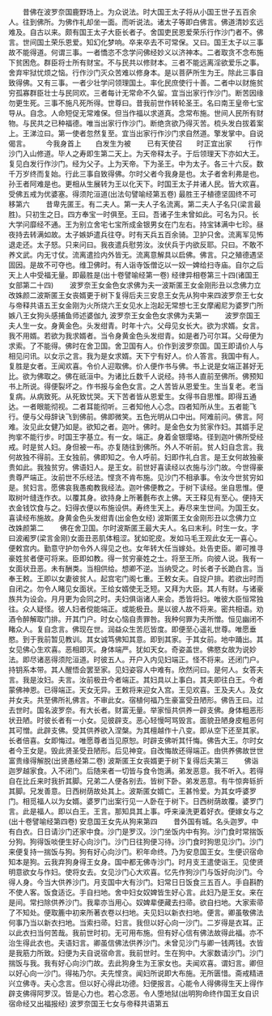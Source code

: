 <!-- { "loadSidebar": true } -->
　　昔佛在波罗奈国鹿野场上。为众说法。时大国王太子将从小国王世子五百余人。往到佛所。为佛作礼却坐一面。而听说法。诸太子等即白佛言。佛道清妙玄远难及。自古以来。颇有国王太子大臣长者子。舍国吏民恩爱荣乐行作沙门者不。佛言。世间国土荣乐恩爱。知幻化梦响。卒来卒去不可常保。又曰。国王太子以三事故不能得道。何谓三事。一者憍恣不念学问佛经妙义以济神本。二者取贪不念布施下贫困危。群臣将士所有财宝。不与民共以修财本。三者不能远离淫欲爱乐之事。舍弃牢狱忧烦之恼。行作沙门灭众苦难以修身本。是以菩萨所生为王。除此三事自致得佛。又有三事。一者少壮学问领理国土。率化民庶使行十善。二者中以财施贫穷孤寡群臣壮士与民同欢。三者每计无常命不久留。宜当出家行作沙门。断苦因缘勿更生死。三事不施凡死所得。世尊曰。昔我前世作转轮圣王。名曰南王皇帝七宝导从。自念。人命短促无常难保。但当作福以求道真。念常布施。世间人民所有财物。与民共之已种福德。唯当出家行作沙门。断绝贪欲乃得灭苦。梳头发白拔着案上。王涕泣曰。第一使者忽然复至。宜当出家行作沙门求自然道。擎发掌中。自说偈言。
　　今我身首上　　白发生为被
　　已有天使召　　时正宜出家
　　行作沙门入山修道。毕人之寿即生第二天上。为天帝释太子。于后领理天下亦如大王。复见白发行作沙门。经为父子。上为天帝。下为圣王。中为太子。各三十六反。数千万岁终而复始。行此三事自致得佛。尔时父者今我身是也。太子者舍利弗是也。孙王者阿难是也。更相从生展转为王以化天下。时国王太子并诸人民。皆大欢喜。受佛五戒为优婆塞。得须陀洹道(出法句譬喻经第五卷)
最胜王子植德坚固终不可移第六
　　昔卑先匿王。有二夫人。第一夫人子名流离。第二夫人子名只(梁言最胜)。只初生之日。四方奉宝一时俱至。王曰。吾诸子生未曾如此。可名为只。长大学问靡经不通。王为别立舍宅七宝所成金银男女在门左右。持宝钵满中七珍。昼夜持去转满如故。太子嫉妒遣兵往夺。时有天兵五百余骑。卫护只舍。流离军见怖退走还。太子怒。只来问曰。我夜遣兵慰劳汝。汝伏兵于内欲反耶。只曰。不敢不养文武。内无寸仗。流离遣捡内外皆无。流离意解具以启佛。佛言。只之殖德遇坚固因。是故不可夺也。维卫佛时。有人诣寺饭僧讫以一奴一婢给扫寺庙。自尔之后天上人中受福无量。即最胜是(出十卷譬喻经第一卷)
经律异相卷第三十四(诸国王女部第二十四)
　　波罗奈王女金色女求佛为夫一波斯匿王女金刚形丑以念佛力立改姝颜二波斯匿王女丧婿更于树下复得后夫三安息王女先从狗中来四波罗奈王七女与帝释共语五王女金刚为火所烧六王女见水上泡起无常想七王女摩阇尼为婆罗门所嫉八王女狗头感捕鱼师述婆伽九
波罗奈王女金色女求佛为夫第一
　　波罗奈国王夫人生一女。身黄金色。头发绀青。时年十六。父母见女长大。欲为求婿。女言。我不用婿。若欲为我求婿者。当令身黄金色头发绀青。如是者乃可尔耳。父母便为求索。了不能得。佛时在舍卫国。舍卫国有人。价作到波罗奈国。国王即请价人与相见问讯。以女示之言。我为是女求婿。天下宁有好人。价人答言。我国中有人。复胜是女者。王闻欢喜。令价人迎取佛。价人便作书与佛。书上说是女端正甚好无比。欲为佛取之。佛在祇洹中。为诸比丘数千人说经。持书人直前至佛所。佛预知书上所说。得便裂坏之。作书报与金色女言。之人苦皆从恩爱生。生当复老。老当复病。从病致死。从死致忧哭。天下苦者皆从恩爱生。女得书自思惟。即得五通达。一者眼能彻视。二者耳能彻听。三者知他人心念。四者知所从生。五者能飞行。便与父母辞诀飞到佛前。佛即微笑。五色光明从口中出。阿难前问。佛言。阿难。汝见此女健乃如是。欲知之者。迦叶。佛时。是金色女为贫家作妇。其婿手足拘挛不能行步。时国王字基立。有一女。端正。身着金银璎珞。径到迦叶佛所受经戒。时是贫人妇。身但被一布。亦复随往到佛所。外人不听前。贫人妇自念言。我何故独不得前。王女独前。佛即知之。令人呼前。妇即作礼白言。是王女何故独豪贵如此。我独贫穷。佛语妇人。是王女。前世好喜读经以衣施与沙门故。今世得豪贵尊严端正。汝前世不乐经法。悭贪不肯布施。见沙门不相承事。令汝今世贫穷如是。贫妇言。愿佛哀我愚痴教我经法。迦叶佛便教之。于树下读经。坐自思惟。便取树叶缝连作衣。以覆其身。欲持身上所著氎布衣上佛。天王释见有至心。便持天衣金钱饮食与之。妇得衣便以布施设供。寿终生天上。寿尽来生世间。为国王女。喜读经布施故。身黄金色头发绀青(出金色女经)
波斯匿王女金刚形丑以念佛力立改姝颜第二
　　佛在舍卫国。尔时波斯匿王最大夫人。名曰末利。时生一女。字曰波阇罗(梁言金刚)女面丑恶肌体粗涩。犹如驼皮。发如马毛王观此女无一喜心。便敕宫内。勤意守护勿令外人得见之也。女年转大任当嫁处。处告吏臣。卿可推寻豪姓贫者便可将来。臣即如教。得一贫穷豪姓之士。将至王所。向彼人说。我有一女面状丑恶。未有酬类。当相供给。想卿不逆。当纳受之。时长者子长跪白言。当奉王敕。王即以女妻彼贫人。起宫宅门阁七重。王敕女夫。自捉户排。若欲出时而自闭之。勿令人睹见女面状。王给女婿使无乏短。又拜为大臣。其人有财。与诸豪族共为设会。月月更为会同之时。夫妇俱诣诸人来会。悉皆将妇。唯彼大臣恒常独往。众人疑怪。彼人妇者傥能端正。或能极丑。是以彼人故不将来。密共相语。劝酒令醉解取门排。开其门户。时女心恼自责罪咎。我种何罪为夫所憎。恒见幽闭不睹众人。复自念言。佛现在世。润益众生苦厄皆度。即便至心遥礼世尊。唯愿垂愍。到于我前暂见教训。其女诚笃佛知其意。即到其家。于其女前。地中踊出。其女见佛心生欢喜。恶相即灭。身体端严。犹如天女。奇姿盖世。佛愍女故为说妙法。即尽诸恶得须陀洹道。时彼五人。开户入内见妇端正。怪不将来。还闭门户。持钥系本带。其人醒悟会罢至家。见妇姿容人中难有。欣然问曰。是何人。女答夫言。我是汝妇。夫言。汝前极丑今者端正。其妇具以上事白。其夫即往白王。今者蒙佛神恩。已得端正。天女无异。王敕将来迎女入宫。王见欢喜。王及夫人。及女并女夫。共至佛所礼佛言。不审此女。宿植何福乃生豪富受丑陋形。佛告王曰。过去世时。国名波罗奈。有大长者。财富无量。举家恒共供养一辟支佛。身体粗恶形状丑陋。时彼长者有一小女。见彼辟支。恶心轻慢呵骂毁言。面貌丑陋身皮粗恶何其可憎。此辟支佛。受其供养欲入涅槃。为其檀越作十八变。即从空下还至其家。长者倍喜。女即悔过。唯愿尊者当见原恕。时辟支佛听其忏悔。佛告大王。尔时女者今王女是。毁此贤圣受丑陋形。后见神变。自改悔故还得端正。由供养佛故世世富贵缘得解脱(出贤愚经第二卷)
波斯匿王女丧婿更于树下复得后夫第三
　　佛诣迦罗越家食。入不闭门。后随来者一切皆与食令饱满。弟发恶意。我不听入。若得自在比丘来时我折其脚。兄弟二人便各别去。皆树下卧。弟发恶意。有牛惊奔轹折其脚。兄发善意。日西树荫故处其上。波斯匿女婿亡。王甚怜爱。为其女呼婆罗门。相觅福人以为女婿。婆罗门出案行见一人卧在于树下。日西树荫故覆。婆罗门言。此是福人。即以白王。王言。那知具其上事。呼来澡洗更着好衣。便嫁女与之(出十卷譬喻经第四卷)
安息国王女先从狗来第四
　　昔外国有城。名头迦罗。中有白衣。日日请沙门还家中食。沙门是罗汉。沙门坐饭内中有狗。沙门食时常揣饭分狗。狗得饭啖便生好心向沙门。沙门日往狗便习待。沙门食时狗思见沙门。沙门来便复持一揣饭与狗。狗有好心向沙门。积年命终。乃为安息国王女。生便识宿命知本是狗。云我弃狗身得王女身。国中都无佛寺沙门。时月支王遣使诣王。见使贤明意欲女与作妇。使将女去。女见沙门心大欢喜。忆先作狗沙门与饭好向沙门。今得人身。今当大供养沙门。月支国中大有沙门。妇常日日饭食三五百人。手自斟酌不使人客。饭食适讫。手自扫地。舍中妇女奴婢皆生好心言。此妇乃是王女。来在是间。常扫除供养沙门。我辈亦当用心。奴婢辈便藏去扫帚。欲自扫地。大家索帚了不知处。便取簏中初来所著衣卷以扫地。夫见妇以新衣扫地。便言。卿虽敬佛法何事乃当以新衣扫地。当索扫帚。妇言。我但以好心向一沙门。二岁得是衣耳。正以此衣扫当何苦哉。我前世时初。无可用布施。但有好心信有佛法故得此福。亦不治生得此衣也。夫语妇言。卿虽信佛法供养沙门。未曾见沙门与卿一钱两钱。衣皆是我筋力所致。妇便为夫自说宿命言。我前世时。生在狗中。大家数请沙门。沙门揣饭与我。我有好心向沙门故。去此狗身生为王家女也。夫闻欢喜。谓妇言。卿但以好心向一沙门。得祐乃尔。夫先悭贪。闻妇所说即大布施。无所匮惜。斋戒精进兴立佛寺。夫心念言。但以好心得此功德。妇便报言。心能令人得佛得生天上得作辟支佛得阿罗汉。皆是心力也。若心念恶。令人堕地狱(出明狗命终作国王女自识宿命经又出福报经)
波罗奈国王七女与帝释共语第五
